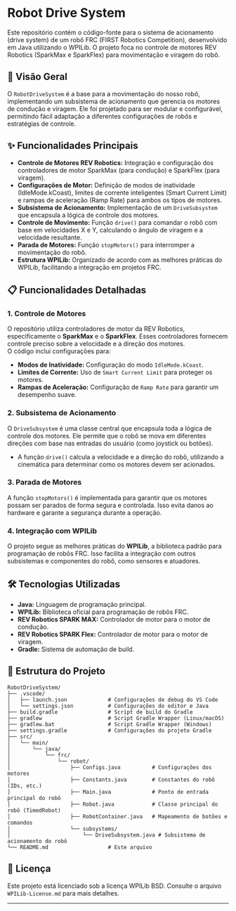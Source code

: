 # Robot Drive System

Este repositório contém o código-fonte para o sistema de acionamento (drive system) de um robô FRC (FIRST Robotics Competition), desenvolvido em Java utilizando o WPILib. O projeto foca no controle de motores REV Robotics (SparkMax e SparkFlex) para movimentação e viragem do robô.

## 🚀 Visão Geral

O `RobotDriveSystem` é a base para a movimentação do nosso robô, implementando um subsistema de acionamento que gerencia os motores de condução e viragem. Ele foi projetado para ser modular e configurável, permitindo fácil adaptação a diferentes configurações de robôs e estratégias de controle.

## ✨ Funcionalidades Principais

*   **Controle de Motores REV Robotics:** Integração e configuração dos controladores de motor SparkMax (para condução) e SparkFlex (para viragem).
*   **Configurações de Motor:** Definição de modos de inatividade (IdleMode.kCoast), limites de corrente inteligentes (Smart Current Limit) e rampas de aceleração (Ramp Rate) para ambos os tipos de motores.
*   **Subsistema de Acionamento:** Implementação de um `DriveSubsystem` que encapsula a lógica de controle dos motores.
*   **Controle de Movimento:** Função `drive()` para comandar o robô com base em velocidades X e Y, calculando o ângulo de viragem e a velocidade resultante.
*   **Parada de Motores:** Função `stopMotors()` para interromper a movimentação do robô.
*   **Estrutura WPILib:** Organizado de acordo com as melhores práticas do WPILib, facilitando a integração em projetos FRC.


## 📋 Funcionalidades Detalhadas

### 1. Controle de Motores
O repositório utiliza controladores de motor da REV Robotics, especificamente o **SparkMax** e o **SparkFlex**. Esses controladores fornecem controle preciso sobre a velocidade e a direção dos motores.  
O código inclui configurações para:
- **Modos de Inatividade:** Configuração do modo `IdleMode.kCoast`.
- **Limites de Corrente:** Uso de `Smart Current Limit` para proteger os motores.
- **Rampas de Aceleração:** Configuração de `Ramp Rate` para garantir um desempenho suave.

### 2. Subsistema de Acionamento
O `DriveSubsystem` é uma classe central que encapsula toda a lógica de controle dos motores. Ele permite que o robô se mova em diferentes direções com base nas entradas do usuário (como joystick ou botões).  
- A função `drive()` calcula a velocidade e a direção do robô, utilizando a cinemática para determinar como os motores devem ser acionados.

### 3. Parada de Motores
A função `stopMotors()` é implementada para garantir que os motores possam ser parados de forma segura e controlada. Isso evita danos ao hardware e garante a segurança durante a operação.

### 4. Integração com WPILib
O projeto segue as melhores práticas do **WPILib**, a biblioteca padrão para programação de robôs FRC. Isso facilita a integração com outros subsistemas e componentes do robô, como sensores e atuadores.

## 🛠️ Tecnologias Utilizadas

*   **Java:** Linguagem de programação principal.
*   **WPILib:** Biblioteca oficial para programação de robôs FRC.
*   **REV Robotics SPARK MAX:** Controlador de motor para o motor de condução.
*   **REV Robotics SPARK Flex:** Controlador de motor para o motor de viragem.
*   **Gradle:** Sistema de automação de build.

## 📂 Estrutura do Projeto

```
RobotDriveSystem/
├── .vscode/
│   ├── launch.json             # Configurações de debug do VS Code
│   └── settings.json           # Configurações do editor e Java
├── build.gradle                # Script de build do Gradle
├── gradlew                     # Script Gradle Wrapper (Linux/macOS)
├── gradlew.bat                 # Script Gradle Wrapper (Windows)
├── settings.gradle             # Configurações do projeto Gradle
├── src/
│   └── main/
│       └── java/
│           └── frc/
│               └── robot/
│                   ├── Configs.java          # Configurações dos motores
│                   ├── Constants.java        # Constantes do robô (IDs, etc.)
│                   ├── Main.java             # Ponto de entrada principal do robô
│                   ├── Robot.java            # Classe principal do robô (TimedRobot)
│                   ├── RobotContainer.java   # Mapeamento de botões e comandos
│                   └── subsystems/
│                       └── DriveSubsystem.java # Subsistema de acionamento do robô
└── README.md                   # Este arquivo
```

## 📄 Licença

Este projeto está licenciado sob a licença WPILib BSD. Consulte o arquivo `WPILib-License.md` para mais detalhes.

---